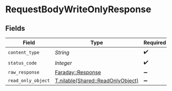 # RequestBodyWriteOnlyResponse


## Fields

| Field                                                                       | Type                                                                        | Required                                                                    | Description                                                                 |
| --------------------------------------------------------------------------- | --------------------------------------------------------------------------- | --------------------------------------------------------------------------- | --------------------------------------------------------------------------- |
| `content_type`                                                              | *String*                                                                    | :heavy_check_mark:                                                          | N/A                                                                         |
| `status_code`                                                               | *Integer*                                                                   | :heavy_check_mark:                                                          | N/A                                                                         |
| `raw_response`                                                              | [Faraday::Response](https://www.rubydoc.info/gems/faraday/Faraday/Response) | :heavy_minus_sign:                                                          | N/A                                                                         |
| `read_only_object`                                                          | [T.nilable(Shared::ReadOnlyObject)](../../models/shared/readonlyobject.md)  | :heavy_minus_sign:                                                          | OK                                                                          |